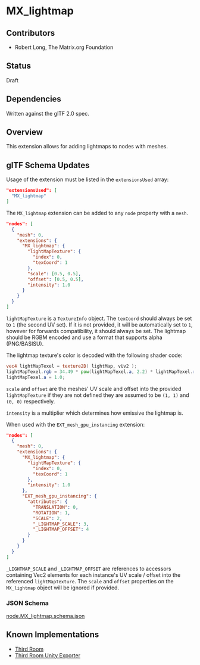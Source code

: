 # MX_lightmap

## Contributors

- Robert Long, The Matrix.org Foundation

## Status

Draft

## Dependencies

Written against the glTF 2.0 spec.

## Overview

This extension allows for adding lightmaps to nodes with meshes.

## glTF Schema Updates

Usage of the extension must be listed in the `extensionsUsed` array:

```json
"extensionsUsed": [
  "MX_lightmap"
]
```

The `MX_lightmap` extension can be added to any `node` property with a `mesh`.

```json
"nodes": [
  {
    "mesh": 0,
    "extensions": {
      "MX_lightmap": {
        "lightMapTexture": {
          "index": 0,
          "texCoord": 1
        },
        "scale": [0.5, 0.5],
        "offset": [0.5, 0.5],
        "intensity": 1.0
      }
    }
  }
]
```

`lightMapTexture` is a `TextureInfo` object. The `texCoord` should always be set to `1` (the second UV set). If it is not provided, it will be automatically set to `1`, however for forwards compatibility, it should always be set. The lightmap should be RGBM encoded and use a format that supports alpha (PNG/BASISU).

The lightmap texture's color is decoded with the following shader code:

```glsl
vec4 lightMapTexel = texture2D( lightMap, vUv2 );
lightMapTexel.rgb = 34.49 * pow(lightMapTexel.a, 2.2) * lightMapTexel.rgb;
lightMapTexel.a = 1.0;
```

`scale` and `offset` are the meshes' UV scale and offset into the provided `lightMapTexture` if they are not defined they are assumed to be `(1, 1)` and `(0, 0)` respectively.

`intensity` is a multiplier which determines how emissive the lightmap is.

When used with the `EXT_mesh_gpu_instancing` extension:

```json
"nodes": [
  {
    "mesh": 0,
    "extensions": {
      "MX_lightmap": {
        "lightMapTexture": {
          "index": 0,
          "texCoord": 1
        },
        "intensity": 1.0
      },
      "EXT_mesh_gpu_instancing": {
        "attributes": {
          "TRANSLATION": 0,
          "ROTATION": 1,
          "SCALE": 2,
          "_LIGHTMAP_SCALE": 3,
          "_LIGHTMAP_OFFSET": 4
        }
      }
    }
  }
]
```

`_LIGHTMAP_SCALE` and `_LIGHTMAP_OFFSET` are references to accessors containing Vec2 elements for each instance's UV scale / offset into the referenced `lightMapTexture`. The `scale` and `offset` properties on the `MX_lightmap` object will be ignored if provided.

### JSON Schema

[node.MX_lightmap.schema.json](./schema/node.MX_lightmap.schema.json)

## Known Implementations

- [Third Room](https://thirdroom.io)
- [Third Room Unity Exporter](https://github.com/matrix-org/thirdroom-unity-exporter)
